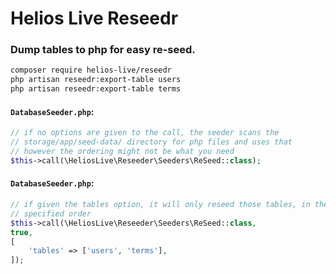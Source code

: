 # Helios Live Reseedr

### Dump tables to php for easy re-seed.

```bash
composer require helios-live/reseedr
php artisan reseedr:export-table users
php artisan reseedr:export-table terms
```

#### **`DatabaseSeeder.php`**:
```php
// if no options are given to the call, the seeder scans the
// storage/app/seed-data/ directory for php files and uses that
// however the ordering might not be what you need
$this->call(\HeliosLive\Reseeder\Seeders\ReSeed::class);
````

#### **`DatabaseSeeder.php`**:
```php
// if given the tables option, it will only reseed those tables, in the 
// specified order
$this->call(\HeliosLive\Reseeder\Seeders\ReSeed::class,
true,
[
    'tables' => ['users', 'terms'],
]);

```